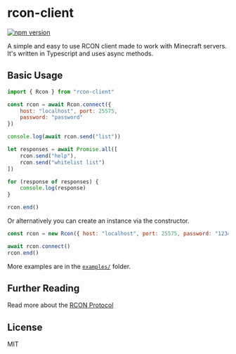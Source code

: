 # rcon-client

[![npm version](https://img.shields.io/npm/v/rcon-client.svg)](https://www.npmjs.com/package/rcon-client)

A simple and easy to use RCON client made to work with Minecraft servers.
It's written in Typescript and uses async methods.

## Basic Usage

```js
import { Rcon } from "rcon-client"

const rcon = await Rcon.connect({
    host: "localhost", port: 25575,
    password: "password"
})

console.log(await rcon.send("list"))

let responses = await Promise.all([
    rcon.send("help"),
    rcon.send("whitelist list")
])

for (response of responses) {
    console.log(response)
}

rcon.end()
```

Or alternatively you can create an instance via the constructor.

```js
const rcon = new Rcon({ host: "localhost", port: 25575, password: "1234" })

await rcon.connect()
rcon.end()
```

More examples are in the [`examples/`](https://github.com/janispritzkau/rcon-client/tree/master/examples) folder.

## Further Reading

Read more about the [RCON Protocol](http://wiki.vg/RCON)

## License

MIT

